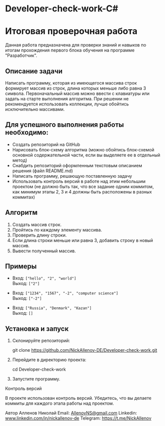 # Developer-check-work-C#

# Итоговая проверочная работа 

Данная работа предназначена для проверки знаний и навыков по итогам прохождения первого блока обучения на программе "Разработчик". 

## Описание задачи

Написать программу, которая из имеющегося массива строк формирует массив из строк, длина которых меньше либо равна 3 символа. Первоначальный массив можно ввести с клавиатуры или задать на старте выполнения алгоритма. При решении не рекомендуется использовать коллекции, лучше обойтись исключительно массивами.

## Для успешного выполнения работы необходимо:

- Создать репозиторий на GitHub
- Нарисовать блок-схему алгоритма (можно обойтись блок-схемой основной содержательной части, если вы выделяете ее в отдельный метод)
- Снабдить репозиторий оформленным текстовым описанием решения (файл README.md)
- Написать программу, решающую поставленную задачу
- Использовать контроль версий в работе над этим небольшим проектом (не должно быть так, что все задание одним коммитом, как минимум этапы 2, 3 и 4 должны быть расположены в разных коммитах)

## Алгоритм

1. Создать массив строк.
2. Пройтись по каждому элементу массива.
3. Проверить длину строки.
4. Если длина строки меньше или равна 3, добавить строку в новый массив.
5. Вывести полученный массив.

## Примеры

- Вход: `["hello", "2", "world"]`  
  Выход: `["2"]`

- Вход: `["1234", "1567", "-2", "computer science"]`  
  Выход: `["-2"]`

- Вход: `["Russia", "Denmark", "Kazan"]`  
  Выход: `[]`

## Установка и запуск

1. Склонируйте репозиторий:
   
   git clone https://github.com/NickAllenov-DE/Developer-check-work.git

   
2. Перейдите в директорию проекта:

   cd Developer-check-work


3. Запустите программу.


Контроль версий

В проекте использован контроль версий. Убедитесь, что вы делаете коммиты для каждого этапа работы над проектом.

Автор
Алленов Николай
Email: AllenovNS@gmail.com
Linkedin: www.linkedin.com/in/nickallenov-de
Telegram: https://t.me/NickAllenov
